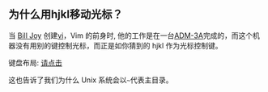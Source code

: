## 为什么用hjkl移动光标？

当 [Bill Joy](https://en.wikipedia.org/wiki/Bill_Joy) 创建[vi](https://en.wikipedia.org/wiki/Vi)，Vim 的前身时, 他的工作是在一台[ADM-3A](https://en.wikipedia.org/wiki/ADM-3A)完成的，而这个机器没有用别的键控制光标，而正是如你猜到的 hjkl 作为光标控制键。

键盘布局: [请点击](https://raw.githubusercontent.com/mhinz/vim-galore/master/contents/images/content-adm-3a-layout.jpg)

这也告诉了我们为什么 Unix 系统会以`~`代表主目录。

